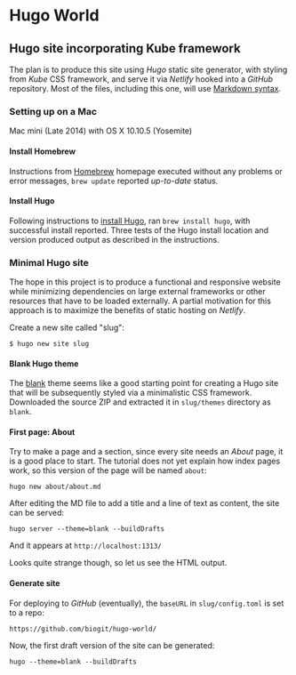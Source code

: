 # Hugo World
## Hugo site incorporating Kube framework
The plan is to produce this site using *Hugo* static site generator, with styling from *Kube* CSS framework, and serve it via *Netlify* hooked into a *GitHub* repository.
Most of the files, including this one, will use [Markdown syntax](https://daringfireball.net/projects/markdown/syntax "Markdown syntax reference").
### Setting up on a Mac
Mac mini (Late 2014) with OS X 10.10.5 (Yosemite)
#### Install Homebrew
Instructions from [Homebrew](http://brew.sh/ "Homebrew: The missing package manager for macOS") homepage executed without any problems or error messages, `brew update` reported *up-to-date* status.
#### Install Hugo
Following instructions to [install Hugo](https://gohugo.io/tutorials/installing-on-mac/ "Hugo: Installing on a Mac"), ran `brew install hugo`, with successful install reported. Three tests of the Hugo install location and version produced output as described in the instructions.
### Minimal Hugo site
The hope in this project is to produce a functional and responsive website while minimizing dependencies on large external frameworks or other resources that have to be loaded externally. A partial motivation for this approach is to maximize the benefits of static hosting on *Netlify*.

Create a new site called "slug":

	$ hugo new site slug

#### Blank Hugo theme
The [blank](https://github.com/vimux/blank/ "Blank — starter Hugo theme for developers") theme seems like a good starting point for creating a Hugo site that will be subsequently styled via a minimalistic CSS framework. Downloaded the source ZIP and extracted it in `slug/themes` directory as `blank`. 
#### First page: About
Try to make a page and a section, since every site needs an *About* page, it is a good place to start. The tutorial does not yet explain how index pages work, so this version of the page will be named `about`:

	hugo new about/about.md

After editing the MD file to add a title and a line of text as content, the site can be served:

	hugo server --theme=blank --buildDrafts

And it appears at `http://localhost:1313/`

Looks quite strange though, so let us see the HTML output.

#### Generate site
For deploying to *GitHub* (eventually), the `baseURL` in `slug/config.toml` is set to a repo:

	https://github.com/biogit/hugo-world/

Now, the first draft version of the site can be generated:

	hugo --theme=blank --buildDrafts
